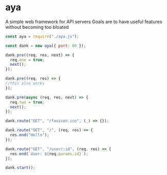 # aya

A simple web framework for API servers
Goals are to have useful features without becoming too bloated

```js
const aya = require("./aya.js");

const dank = new aya({ port: 80 });

dank.pre((req, res, next) => {
  req.one = true;
  next();
});

dank.pre((req, res) => {
//this also works
});

dank.pre(async (req, res, next) => {
  req.two = true;
  next();
});

dank.route("GET", "/favicon.ico", (_) => {});

dank.route("GET", "/", (req, res) => {
  res.end("Hello");
});

dank.route("GET", "/user/:id", (req, res) => {
  res.end(`User: ${req.params.id}`);
});

dank.start();
```
